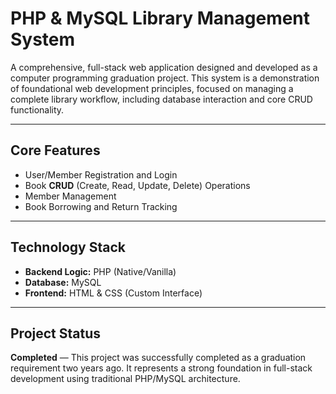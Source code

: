 # PHP & MySQL Library Management System

A comprehensive, full-stack web application designed and developed as a computer programming graduation project. This system is a demonstration of foundational web development principles, focused on managing a complete library workflow, including database interaction and core CRUD functionality.

---

## Core Features
- User/Member Registration and Login
- Book **CRUD** (Create, Read, Update, Delete) Operations
- Member Management
- Book Borrowing and Return Tracking

---

## Technology Stack
- **Backend Logic:** PHP (Native/Vanilla)
- **Database:** MySQL
- **Frontend:** HTML & CSS (Custom Interface)

---

## Project Status
**Completed** — This project was successfully completed as a graduation requirement two years ago. It represents a strong foundation in full-stack development using traditional PHP/MySQL architecture.
